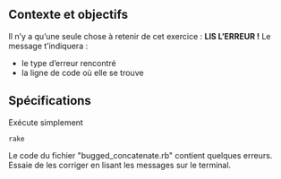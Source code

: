 ## Contexte et objectifs

Il n’y a qu’une seule chose à retenir de cet exercice : **LIS L’ERREUR !** Le message t’indiquera :

- le type d’erreur rencontré
- la ligne de code où elle se trouve

## Spécifications

Exécute simplement

``` {.bash}
rake
```

Le code du fichier "bugged\_concatenate.rb" contient quelques erreurs. Essaie de les corriger en lisant les messages sur le terminal.
